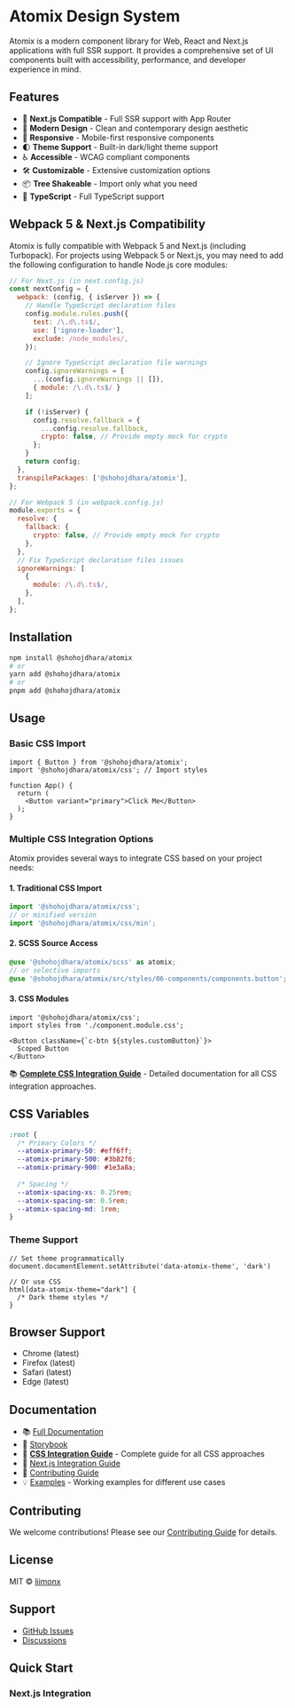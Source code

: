 # Atomix Design System

Atomix is a modern component library for Web, React and Next.js applications with full SSR support. It provides a comprehensive set of UI components built with accessibility, performance, and developer experience in mind.

## Features

- 🚀 **Next.js Compatible** - Full SSR support with App Router
- 🎨 **Modern Design** - Clean and contemporary design aesthetic
- 📱 **Responsive** - Mobile-first responsive components
- 🌓 **Theme Support** - Built-in dark/light theme support
- ♿ **Accessible** - WCAG compliant components
- 🛠️ **Customizable** - Extensive customization options
- 📦 **Tree Shakeable** - Import only what you need
- 🔧 **TypeScript** - Full TypeScript support

## Webpack 5 & Next.js Compatibility

Atomix is fully compatible with Webpack 5 and Next.js (including Turbopack). For projects using Webpack 5 or Next.js, you may need to add the following configuration to handle Node.js core modules:

```js
// For Next.js (in next.config.js)
const nextConfig = {
  webpack: (config, { isServer }) => {
    // Handle TypeScript declaration files
    config.module.rules.push({
      test: /\.d\.ts$/,
      use: ['ignore-loader'],
      exclude: /node_modules/,
    });

    // Ignore TypeScript declaration file warnings
    config.ignoreWarnings = [
      ...(config.ignoreWarnings || []),
      { module: /\.d\.ts$/ }
    ];

    if (!isServer) {
      config.resolve.fallback = {
        ...config.resolve.fallback,
        crypto: false, // Provide empty mock for crypto
      };
    }
    return config;
  },
  transpilePackages: ['@shohojdhara/atomix'],
};

// For Webpack 5 (in webpack.config.js)
module.exports = {
  resolve: {
    fallback: {
      crypto: false, // Provide empty mock for crypto
    },
  },
  // Fix TypeScript declaration files issues
  ignoreWarnings: [
    {
      module: /\.d\.ts$/,
    },
  ],
};
```

## Installation

```bash
npm install @shohojdhara/atomix
# or
yarn add @shohojdhara/atomix
# or
pnpm add @shohojdhara/atomix
```

## Usage

### Basic CSS Import

```tsx
import { Button } from '@shohojdhara/atomix';
import '@shohojdhara/atomix/css'; // Import styles

function App() {
  return (
    <Button variant="primary">Click Me</Button>
  );
}
```

### Multiple CSS Integration Options

Atomix provides several ways to integrate CSS based on your project needs:

#### 1. Traditional CSS Import
```javascript
import '@shohojdhara/atomix/css';
// or minified version
import '@shohojdhara/atomix/css/min';
```

#### 2. SCSS Source Access
```scss
@use '@shohojdhara/atomix/scss' as atomix;
// or selective imports
@use '@shohojdhara/atomix/src/styles/06-components/components.button';
```



#### 3. CSS Modules
```tsx
import '@shohojdhara/atomix/css';
import styles from './component.module.css';

<Button className={`c-btn ${styles.customButton}`}>
  Scoped Button
</Button>
```

📚 **[Complete CSS Integration Guide](./CSS_INTEGRATION_GUIDE.md)** - Detailed documentation for all CSS integration approaches.

## CSS Variables

```css
:root {
  /* Primary Colors */
  --atomix-primary-50: #eff6ff;
  --atomix-primary-500: #3b82f6;
  --atomix-primary-900: #1e3a8a;
  
  /* Spacing */
  --atomix-spacing-xs: 0.25rem;
  --atomix-spacing-sm: 0.5rem;
  --atomix-spacing-md: 1rem;
}
```

### Theme Support

```tsx
// Set theme programmatically
document.documentElement.setAttribute('data-atomix-theme', 'dark')

// Or use CSS
html[data-atomix-theme="dark"] {
  /* Dark theme styles */
}
```

## Browser Support

- Chrome (latest)
- Firefox (latest)
- Safari (latest)
- Edge (latest)

## Documentation

- 📚 [Full Documentation](https://liimonx.github.io/atomix)
- 🎨 [Storybook](https://liimonx.github.io/atomix/storybook)
- 🎨 **[CSS Integration Guide](./CSS_INTEGRATION_GUIDE.md)** - Complete guide for all CSS approaches
- 🚀 [Next.js Integration Guide](./NEXTJS_INTEGRATION.md)
- 📝 [Contributing Guide](./CONTRIBUTING.md)
- 💡 [Examples](./examples/) - Working examples for different use cases

## Contributing

We welcome contributions! Please see our [Contributing Guide](./CONTRIBUTING.md) for details.

## License

MIT © [liimonx](https://github.com/liimonx)

## Support

- [GitHub Issues](https://github.com/liimonx/atomix/issues)
- [Discussions](https://github.com/liimonx/atomix/discussions)

## Quick Start

### Next.js Integration

```